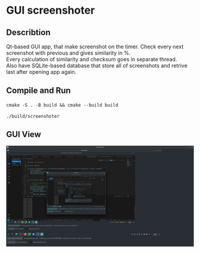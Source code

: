 # GUI screenshoter

## Describtion
Qt-based GUI app, that make screenshot on the timer. Check every next screenshot with previous and gives similarity in %.
<br>
Every calculation of similarity and checksum goes in separate thread.
<br>
Also have SQLite-based database that store all of screenshots and retrive last after opening app again.

## Compile and Run
```shell
cmake -S . -B build && cmake --build build
```

```shell
./build/screenshoter
```

## GUI View
<img src="https://github.com/dindin28/Screenshoter/blob/master/resources/pics/example.jpg" alt="Example View" />